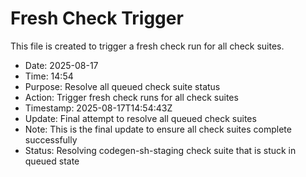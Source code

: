 # Fresh Check Trigger

This file is created to trigger a fresh check run for all check suites.

- Date: 2025-08-17
- Time: 14:54
- Purpose: Resolve all queued check suite status
- Action: Trigger fresh check runs for all check suites
- Timestamp: 2025-08-17T14:54:43Z
- Update: Final attempt to resolve all queued check suites
- Note: This is the final update to ensure all check suites complete successfully
- Status: Resolving codegen-sh-staging check suite that is stuck in queued state

